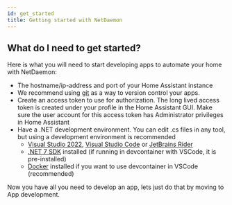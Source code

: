 ```yaml
---
id: get_started
title: Getting started with NetDaemon
---
```


## What do I need to get started?

Here is what you will need to start developing apps to automate your home with NetDaemon:

- The hostname/ip-address and port of your Home Assistant instance
- We recommend using [git](https://git-scm.com/) as a way to version control your apps.
- Create an access token to use for authorization. The long lived access token is created under your profile in the Home Assistant GUI. Make sure the user account for this access token has Administrator privileges in Home Assistant
- Have a .NET development environment. You can edit .cs files in any tool, but using a development environment is recommended
  - [Visual Studio 2022](https://visualstudio.microsoft.com/vs/), [Visual Studio Code](https://code.visualstudio.com) or [JetBrains Rider](https://www.jetbrains.com/rider/)
  - [.NET 7 SDK](https://dotnet.microsoft.com/download/dotnet/7.0) installed (if running in devcontainer with VSCode, it is pre-installed)
  - [Docker](https://www.docker.com/) installed if you want to use devcontainer in VSCode (recommended)

Now you have all you need to develop an app, lets just do that by moving to App development.
